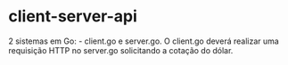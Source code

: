 # client-server-api
2 sistemas em Go: - client.go e server.go. O client.go deverá realizar uma requisição HTTP no server.go solicitando a cotação do dólar.
